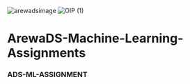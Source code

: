 ![arewadsimage](https://user-images.githubusercontent.com/70522655/228397221-14cfea4a-beaa-4245-a841-39c139a28665.png)
![OIP (1)](https://user-images.githubusercontent.com/70522655/229297893-9c18508d-2ae9-4cf4-9257-3b159dd463d4.jpg)

# ArewaDS-Machine-Learning-Assignments
### ADS-ML-ASSIGNMENT
